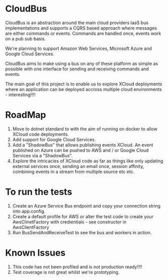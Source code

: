 # CloudBus

CloudBus is an abstraction around the main cloud providers IaaS bus implementations and supports a CQRS based approach where messages are either commands or events.  Commands are handled once, events work on a pub sub basis.  

We're planning to support Amazon Web Services, Microsoft Azure and Google Cloud Services. 

CloudBus aims to make using a bus on any of these platform as simple as possible with one interface for sending and receiving commands and events.  

The main goal of this project is to enable us to explore XCloud deployments where an application can be deployed accross multiple cloud environments - interesting!!!!

# RoadMap

1. Move to dotnet standard to with the aim of running on docker to allow XCloud code deployments.  
2. Add support for Google Cloud Services.
3. Add a "ShadowBus" that allows publishing events XCloud.  An event published on Azure can be pushed to AWS and / or Google Cloud Services via a "ShadowBus".
4. Explore the intricacies of XCloud code as far as things like only updating external services once, sending an email once, session affinity, combining events in a stream from multiple source etc etc.  

# To run the tests

1. Create an Azure Service Bus endpoint and copy your connection string into app.config.
2. Create a default profile for AWS or alter the test code to create your AwsClinetFactory with credientials - see constructor in AwsClientFactory
3. Run BusSendAndReceiveTest to see the bus and workers in action.

# Known Issues

1. This code has not been profiled and is not production ready!!!!
2. Test coverage is not great whilst we're prototyping.
